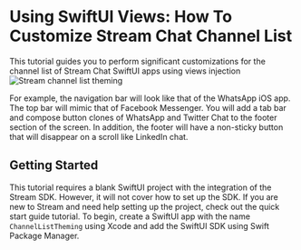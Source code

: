 # Using SwiftUI Views: How To Customize Stream Chat Channel List

This tutorial guides you to perform significant customizations for the channel list of Stream Chat SwiftUI apps using views injection
![Stream channel list theming](https://github.com/GetStream/swiftui-tutorial-projects/blob/main/ChennelListTheming/ThemingViews.png)

For example, the navigation bar will look like that of the WhatsApp iOS app. The top bar will mimic that of Facebook Messenger. You will add a tab bar and compose button clones of WhatsApp and Twitter Chat to the footer section of the screen. In addition, the footer will have a non-sticky button that will disappear on a scroll like LinkedIn chat. 


## Getting Started
This tutorial requires a blank SwiftUI project with the integration of the Stream SDK. However, it will not cover how to set up the SDK. If you are new to Stream and need help setting up the project, check out the quick start guide tutorial.
To begin, create a SwiftUI app with the name `ChannelListTheming` using Xcode and add the SwiftUI SDK using Swift Package Manager.
